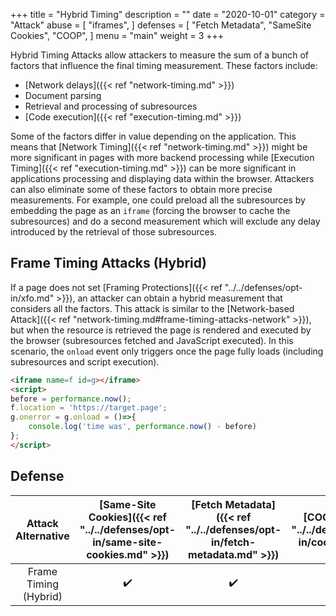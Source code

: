 +++
title = "Hybrid Timing"
description = ""
date = "2020-10-01"
category = "Attack"
abuse = [
    "iframes",
]
defenses = [
    "Fetch Metadata",
    "SameSite Cookies",
    "COOP",
]
menu = "main"
weight = 3
+++

Hybrid Timing Attacks allow attackers to measure the sum of a bunch of factors that influence the final timing measurement. These factors include:

- [Network delays]({{< ref "network-timing.md" >}})
- Document parsing
- Retrieval and processing of subresources
- [Code execution]({{< ref "execution-timing.md" >}})

Some of the factors differ in value depending on the application. This means that [Network Timing]({{< ref "network-timing.md" >}}) might be more significant in pages with more backend processing while [Execution Timing]({{< ref "execution-timing.md" >}}) can be more significant in applications processing and displaying data within the browser. Attackers can also eliminate some of these factors to obtain more precise measurements. For example, one could preload all the subresources by embedding the page as an `iframe` (forcing the browser to cache the subresources) and do a second measurement which will exclude any delay introduced by the retrieval of those subresources.

##  Frame Timing Attacks (Hybrid)

If a page does not set [Framing Protections]({{< ref "../../defenses/opt-in/xfo.md" >}}), an attacker can obtain a hybrid measurement that considers all the factors. This attack is similar to the [Network-based Attack]({{< ref "network-timing.md#frame-timing-attacks-network" >}}), but when the resource is retrieved the page is rendered and executed by the browser (subresources fetched and JavaScript executed). In this scenario, the `onload` event only triggers once the page fully loads (including subresources and script execution).

```html
<iframe name=f id=g></iframe>
<script>
before = performance.now();
f.location = 'https://target.page';
g.onerror = g.onload = ()=>{
    console.log('time was', performance.now() - before)
};
</script>
```

## Defense

| Attack Alternative  | [Same-Site Cookies]({{< ref "../../defenses/opt-in/same-site-cookies.md" >}})  | [Fetch Metadata]({{< ref "../../defenses/opt-in/fetch-metadata.md" >}})  | [COOP]({{< ref "../../defenses/opt-in/coop.md" >}})  |  [Framing Protections]({{< ref "../../defenses/opt-in/xfo.md" >}}) |
|:----------------------:|:------------------:|:---------------:|:-----:|:--------------------:|
| Frame Timing (Hybrid)  |         ✔️       |      ✔️       |  ❌   |          ✔️          |
